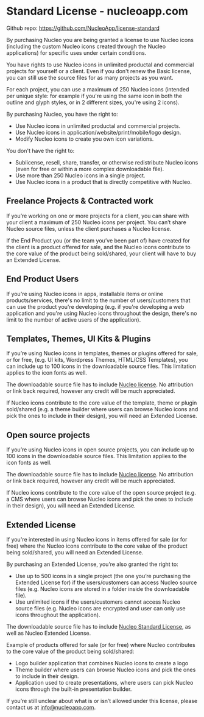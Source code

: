 # Standard License - nucleoapp.com

Github repo: https://github.com/NucleoApp/license-standard

By purchasing Nucleo you are being granted a license to use Nucleo icons (including the custom Nucleo icons created through the Nucleo applications) for specific uses under certain conditions.

You have rights to use Nucleo icons in unlimited productal and commercial projects for yourself or a client. Even if you don't renew the Basic license, you can still use the source files for as many projects as you want.

For each project, you can use a maximum of 250 Nucleo icons (intended per unique style: for example if you're using the same icon in both the outline and glyph styles, or in 2 different sizes, you're using 2 icons).

By purchasing Nucleo, you have the right to:

- Use Nucleo icons in unlimited productal and commercial projects.
- Use Nucleo icons in application/website/print/mobile/logo design.
- Modify Nucleo icons to create you own icon variations.

You don't have the right to:

- Sublicense, resell, share, transfer, or otherwise redistribute Nucleo icons (even for free or within a more complex downloadable file).
- Use more than 250 Nucleo icons in a single project.
- Use Nucleo icons in a product that is directly competitive with Nucleo.

## Freelance Projects & Contracted work
If you’re working on one or more projects for a client, you can share with your client a maximum of 250 Nucleo icons per project. You can’t share Nucleo source files, unless the client purchases a Nucleo license.

If the End Product you (or the team you’ve been part of) have created for the client is a product offered for sale, and the Nucleo icons contribute to the core value of the product being sold/shared, your client will have to buy an Extended License.

## End Product Users
If you're using Nucleo icons in apps, installable items or online products/services, there's no limit to the number of users/customers that can use the product you're developing (e.g. if you're developing a web application and you're using Nucleo icons throughout the design, there's no limit to the number of active users of the application).

## Templates, Themes, UI Kits & Plugins
If you’re using Nucleo icons in templates, themes or plugins offered for sale, or for free, (e.g. UI kits, Wordpress Themes, HTML/CSS Templates), you can include up to 100 icons in the downloadable source files. This limitation applies to the icon fonts as well.

The downloadable source file has to include [Nucleo license](https://github.com/NucleoApp/license-standard). No attribution or link back required, however any credit will be much appreciated.

If Nucleo icons contribute to the core value of the template, theme or plugin sold/shared (e.g. a theme builder where users can browse Nucleo icons and pick the ones to include in their design), you will need an Extended License.

## Open source projects
If you’re using Nucleo icons in open source projects, you can include up to 100 icons in the downloadable source files. This limitation applies to the icon fonts as well.

The downloadable source file has to include [Nucleo license](https://github.com/NucleoApp/license-standard). No attribution or link back required, however any credit will be much appreciated.

If Nucleo icons contribute to the core value of the open source project (e.g. a CMS where users can browse Nucleo icons and pick the ones to include in their design), you will need an Extended License.

## Extended License
If you're interested in using Nucleo icons in items offered for sale (or for free) where the Nucleo icons contribute to the core value of the product being sold/shared, you will need an Extended License.

By purchasing an Extended License, you’re also granted the right to:

- Use up to 500 icons in a single project (the one you’re purchasing the Extended License for) if the users/customers can access Nucleo source files (e.g. Nucleo icons are stored in a folder inside the downloadable file).
- Use unlimited icons if the users/customers cannot access Nucleo source files (e.g. Nucleo icons are encrypted and user can only use icons throughout the application).

The downloadable source file has to include [Nucleo Standard License](https://github.com/NucleoApp/license-standard), as well as Nucleo Extended License.

Example of products offered for sale (or for free) where Nucleo contributes to the core value of the product being sold/shared:

- Logo builder application that combines Nucleo icons to create a logo
- Theme builder where users can browse Nucleo icons and pick the ones to include in their design.
- Application used to create presentations, where users can pick Nucleo icons through the built-in presentation builder.

If you’re still unclear about what is or isn’t allowed under this license, please contact us at info@nucleoapp.com.
